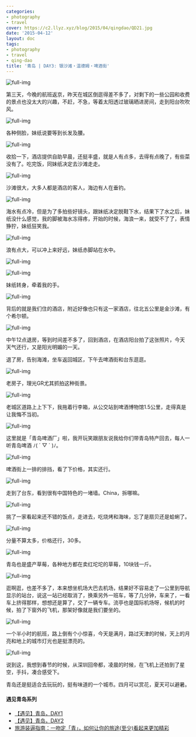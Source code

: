 ```yaml
---
categories:
- photography
- travel
cover: https://c2.llyz.xyz/blog/2015/04/qingdao/QD21.jpg
date: '2015-04-12'
layout: doc
tags:
- photography
- travel
- qing-dao
title: '青岛 | DAY3: 银沙滩・温德姆・啤酒街'
---
```


![full-img](https://c2.llyz.xyz/blog/2015/04/qingdao/QD21.jpg)

第三天，今晚的航班返京，昨天在城区倒逛得差不多了，对剩下的一些公园和收费的景点也没太大的兴趣，不赶，不急，等着太阳透过玻璃晒进房间，走到阳台吹吹风。

![full-img](https://c2.llyz.xyz/blog/2015/04/qingdao/QD22.jpg)

各种侧脸，妹纸说要等到长发及腰。

![full-img](https://c2.llyz.xyz/blog/2015/04/qingdao/QD23.jpg)

收拾一下，酒店提供自助早晨，还挺丰盛，就是人有点多，去得有点晚了，有些菜没有了。吃完饭，同妹纸决定去沙滩走走。

![full-img](https://c2.llyz.xyz/blog/2015/04/qingdao/QD32.jpg)

沙滩很大，大多人都是酒店的客人，海边有人在垂钓。

![full-img](https://c2.llyz.xyz/blog/2015/04/qingdao/QD26.jpg)

海水有点冷，但是为了多拍些好镜头，跟妹纸决定脱鞋下水，结果下了水之后，妹纸没什么感觉，我的脚被海水冻得疼，开始的时候，海浪一来，就受不了了，表情狰狞，妹纸狂笑我。

![full-img](https://c2.llyz.xyz/blog/2015/04/qingdao/QD28.jpg)

浪有点大，可以冲上来好远，妹纸赤脚站在水中。

![full-img](https://c2.llyz.xyz/blog/2015/04/qingdao/QD29.jpg)

![full-img](https://c2.llyz.xyz/blog/2015/04/qingdao/QD31.jpg)

妹纸转身，牵着我的手。

![full-img](https://c2.llyz.xyz/blog/2015/04/qingdao/QD27.jpg)

背后的就是我们住的酒店，附近好像也只有这一家酒店，往北五公里是金沙滩，有个希尔顿。

![full-img](https://c2.llyz.xyz/blog/2015/04/qingdao/QD33.jpg)

中午12点退房，等到时间差不多了，回到酒店，在酒店阳台拍了这张照片，今天天气还行，又是阳光明媚的一天。

退了房，告别海滩，坐车返回城区，下午去啤酒街和台东逛逛。

![full-img](https://c2.llyz.xyz/blog/2015/04/qingdao/QD34.jpg)

老房子，理光GR尤其抓拍这种街景。

![full-img](https://c2.llyz.xyz/blog/2015/04/qingdao/QD35.jpg)

老城区道路上上下下，我拖着行李箱，从公交站到啤酒博物馆1.5公里，走得真是让我悔不当初。

![full-img](https://c2.llyz.xyz/blog/2015/04/qingdao/QD36.jpg)

这里就是「青岛啤酒厂」啦，我开玩笑跟朋友说我给你们带青岛特产回去，每人一听青岛啤酒 ﾉ( ´ ▽ \` )ﾉ。

![full-img](https://c2.llyz.xyz/blog/2015/04/qingdao/QD37.jpg)

啤酒街上一排的排挡，看了下价格，其实还行。

![full-img](https://c2.llyz.xyz/blog/2015/04/qingdao/QD38.jpg)

走到了台东，看到很有中国特色的一堵墙。China，拆哪嘛。

![full-img](https://c2.llyz.xyz/blog/2015/04/qingdao/fd8.jpg)

挑了一家看起来还不错的饭点，走进去，吃烧烤和海味，忘了是扇贝还是蛤蜊了。

![full-img](https://c2.llyz.xyz/blog/2015/04/qingdao/fd9.jpg)

分量不算太多，价格还行，30多。

![full-img](https://c2.llyz.xyz/blog/2015/04/qingdao/fd7.jpg)

青岛也是盛产草莓，各种地方都在卖红坨坨的草莓，10块钱一斤。

![full-img](https://c2.llyz.xyz/blog/2015/04/qingdao/QD41.jpg)

逛啊逛，也差不多了，本来想坐机场大巴去机场，结果好不容易走了一公里到导航显示的站台，说这一站已经取消了，换乘另外一班车，等了几分钟，车来了，一看车上挤得那样，想想还是算了，交了一辆专车。流亭也是国际机场呀，候机的时候，拍了下窗外的飞机，那架好像就是我们要坐的。

![full-img](https://c2.llyz.xyz/blog/2015/04/qingdao/QD39.jpg)

一个半小时的航班，路上倒有个小惊喜，今天是满月，路过天津的时候，天上的月亮和地上的城市灯光也是挺漂亮的。

![full-img](https://c2.llyz.xyz/blog/2015/04/qingdao/QS.JPG)

说到这，我想到春节的时候，从深圳回帝都，凌晨的时候，在飞机上还拍到了星空，手抖，凑合感受下。

青岛还是挺适合去玩玩的，挺有味道的一个城市。四月可以赏花，夏天可以避暑。

#### 遇见青岛系列

- [【遇见】青岛，DAY1](https://luolei.org/meet-qingdao-love-and-kiss-day-1/)
- [【遇见】青岛，DAY2](https://luolei.org/meet-qingdao-love-and-kiss-day-2/)
- [旅游装逼指南：一吻定「青」，如何让你的旅途(至少)看起来更加精彩](https://luolei.org/kiss-and-love-in-qingdao-yi-camera/)
